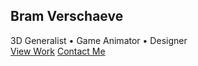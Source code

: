 <html lang="en">
<head>
    <meta charset="UTF-8">
    <meta name="viewport" content="width=device-width, initial-scale=1.0">
    <title>3D Artist & Game Animator Portfolio</title>
    <script src="https://cdn.tailwindcss.com"></script>
    <link href="https://unpkg.com/aos@2.3.1/dist/aos.css" rel="stylesheet">
    <script src="https://unpkg.com/aos@2.3.1/dist/aos.js"></script>
    <script src="https://cdn.jsdelivr.net/npm/feather-icons/dist/feather.min.js"></script>
    <script src="https://unpkg.com/feather-icons"></script>
    <script src="https://cdn.jsdelivr.net/npm/vanta@latest/dist/vanta.globe.min.js"></script>
    <style>
        .hero-section {
            height: 100vh;
            position: relative;
            overflow: hidden;
        }
        .portfolio-item {
            transition: all 0.3s ease;
        }
        .portfolio-item:hover {
            transform: translateY(-10px);
            box-shadow: 0 20px 25px -5px rgba(0, 0, 0, 0.1), 0 10px 10px -5px rgba(0, 0, 0, 0.04);
        }
        .skill-bar {
            height: 6px;
            border-radius: 3px;
        }
        .nav-link {
            position: relative;
        }
        .nav-link:after {
            content: '';
            position: absolute;
            width: 0;
            height: 2px;
            bottom: 0;
            left: 0;
            background-color: #3b82f6;
            transition: width 0.3s ease;
        }
        .nav-link:hover:after {
            width: 100%;
        }
    </style>
</head>
<body class="bg-gray-900 text-white">
    <!-- Hero Section with Vanta.js Background -->
    <section id="hero" class="hero-section flex items-center justify-center">
        <div id="vanta-bg" class="absolute inset-0"></div>
        <div class="relative z-10 text-center px-4">
            <h1 class="text-5xl md:text-7xl font-bold mb-4" data-aos="fade-down">Bram Verschaeve</h1>
            <div class="text-xl md:text-2xl mb-8" data-aos="fade-up" data-aos-delay="100">
                <span class="text-blue-400">3D Generalist</span> • 
                <span class="text-purple-400">Game Animator</span> • 
                <span class="text-green-400">Designer</span>
            </div>
            <div class="flex justify-center space-x-4" data-aos="fade-up" data-aos-delay="200">
                <a href="#work" class="px-6 py-3 bg-blue-600 hover:bg-blue-700 rounded-full font-medium transition">View Work</a>
                <a href="#contact" class="px-6 py-3 bg-transparent border-2 border-white hover:bg-white hover:text-gray-900 rounded-full font-medium transition">Contact Me</a>
            </div>
        </div>
    </section>

    <!-- Navigation -->
    <nav class="sticky top-0 bg-gray-900 bg-opacity-90 backdrop-filter backdrop-blur-lg z-50 shadow-lg">
        <div class="w-full px-6 py-4 mx-auto">
            <div class="flex justify-between items-center">
                <div class="text-2xl font-bold">BV</div>
                <div class="hidden md:flex space-x-8">
                    <a href="#work" class="nav-link">Work</a>
                    <a href="#about" class="nav-link">About</a>
                    <a href="#skills" class="nav-link">Skills</a>
                    <a href="#contact" class="nav-link">Contact</a>
                </div>
                <button class="md:hidden focus:outline-none">
                    <i data-feather="menu"></i>
                </button>
            </div>
        </div>
    </nav>

    <!-- Work Section -->
    <section id="work" class="py-20 bg-gray-800">
        <div class="w-full px-6 mx-auto">
            <h2 class="text-4xl font-bold mb-16 text-center" data-aos="fade-up">Featured Projects</h2>
            
            <div class="grid grid-cols-1 md:grid-cols-2 lg:grid-cols-3 gap-8">
                <!-- Project 1 -->
                <div class="portfolio-item bg-gray-700 rounded-xl overflow-hidden" data-aos="fade-up">
                    <div class="h-64 bg-gradient-to-r from-blue-500 to-purple-600 flex items-center justify-center">
                        <i data-feather="box" class="w-20 h-20"></i>
                    </div>
                    <div class="p-6">
                        <h3 class="text-2xl font-bold mb-2">Character Design</h3>
                        <p class="text-gray-300 mb-4">High-poly 3D character with detailed textures and rigging for game animation.</p>
                        <div class="flex space-x-2">
                            <span class="px-3 py-1 bg-gray-600 rounded-full text-sm">Blender</span>
                            <span class="px-3 py-1 bg-gray-600 rounded-full text-sm">ZBrush</span>
                            <span class="px-3 py-1 bg-gray-600 rounded-full text-sm">Substance</span>
                        </div>
                    </div>
                </div>
                
                <!-- Project 2 -->
                <div class="portfolio-item bg-gray-700 rounded-xl overflow-hidden" data-aos="fade-up" data-aos-delay="100">
                    <div class="h-64 bg-gradient-to-r from-purple-500 to-pink-600 flex items-center justify-center">
                        <i data-feather="film" class="w-20 h-20"></i>
                    </div>
                    <div class="p-6">
                        <h3 class="text-2xl font-bold mb-2">Game Animation</h3>
                        <p class="text-gray-300 mb-4">Fluid combat animations for an action RPG game with motion capture integration.</p>
                        <div class="flex space-x-2">
                            <span class="px-3 py-1 bg-gray-600 rounded-full text-sm">Maya</span>
                            <span class="px-3 py-1 bg-gray-600 rounded-full text-sm">MotionBuilder</span>
                            <span class="px-3 py-1 bg-gray-600 rounded-full text-sm">Unity</span>
                        </div>
                    </div>
                </div>
                
                <!-- Project 3 -->
                <div class="portfolio-item bg-gray-700 rounded-xl overflow-hidden" data-aos="fade-up" data-aos-delay="200">
                    <div class="h-64 bg-gradient-to-r from-green-500 to-teal-600 flex items-center justify-center">
                        <i data-feather="layout" class="w-20 h-20"></i>
                    </div>
                    <div class="p-6">
                        <h3 class="text-2xl font-bold mb-2">Environment Art</h3>
                        <p class="text-gray-300 mb-4">Modular sci-fi environment with dynamic lighting and particle effects.</p>
                        <div class="flex space-x-2">
                            <span class="px-3 py-1 bg-gray-600 rounded-full text-sm">Unreal Engine</span>
                            <span class="px-3 py-1 bg-gray-600 rounded-full text-sm">Substance</span>
                            <span class="px-3 py-1 bg-gray-600 rounded-full text-sm">Quixel</span>
                        </div>
                    </div>
                </div>
            </div>
            
            <div class="text-center mt-12" data-aos="fade-up">
                <a href="#" class="inline-flex items-center px-6 py-3 border-2 border-white rounded-full font-medium hover:bg-white hover:text-gray-900 transition">
                    View All Projects
                    <i data-feather="arrow-right" class="ml-2"></i>
                </a>
            </div>
        </div>
    </section>

    <!-- About Section -->
    <section id="about" class="py-20 bg-gray-900">
        <div class="w-full px-6 mx-auto">
            <div class="flex flex-col lg:flex-row items-center">
                <div class="lg:w-1/2 mb-12 lg:mb-0" data-aos="fade-right">
                    <div class="relative">
                        <div class="w-64 h-64 bg-blue-500 rounded-full mx-auto lg:mx-0"></div>
                        <div class="absolute -bottom-4 -right-4 bg-purple-500 w-32 h-32 rounded-full"></div>
                    </div>
                </div>
                <div class="lg:w-1/2 lg:pl-12" data-aos="fade-left">
                    <h2 class="text-4xl font-bold mb-6">About Me</h2>
                    <p class="text-gray-300 mb-6">
                        I'm a passionate 3D artist and game animator with over 5 years of experience creating immersive digital experiences. 
                        My journey began with traditional art and evolved into mastering 3D modeling, animation, and game design.
                    </p>
                    <p class="text-gray-300 mb-8">
                        I specialize in bringing characters and worlds to life through meticulous attention to detail and 
                        a deep understanding of movement and storytelling in interactive media.
                    </p>
                    <div class="flex space-x-4">
                        <a href="#" class="w-10 h-10 bg-gray-700 hover:bg-blue-600 rounded-full flex items-center justify-center transition">
                            <i data-feather="linkedin"></i>
                        </a>
                        <a href="#" class="w-10 h-10 bg-gray-700 hover:bg-purple-600 rounded-full flex items-center justify-center transition">
                            <i data-feather="instagram"></i>
                        </a>
                        <a href="#" class="w-10 h-10 bg-gray-700 hover:bg-gray-600 rounded-full flex items-center justify-center transition">
                            <i data-feather="github"></i>
                        </a>
                        <a href="#" class="w-10 h-10 bg-gray-700 hover:bg-blue-400 rounded-full flex items-center justify-center transition">
                            <i data-feather="twitter"></i>
                        </a>
                    </div>
                </div>
            </div>
        </div>
    </section>

    <!-- Skills Section -->
    <section id="skills" class="py-20 bg-gray-800">
        <div class="w-full px-6 mx-auto">
            <h2 class="text-4xl font-bold mb-16 text-center" data-aos="fade-up">My Skills</h2>
            
            <div class="grid grid-cols-1 md:grid-cols-2 gap-12">
                <div data-aos="fade-right">
                    <h3 class="text-2xl font-bold mb-6">3D Art</h3>
                    <div class="space-y-6">
                        <div>
                            <div class="flex justify-between mb-1">
                                <span>Modeling</span>
                                <span>95%</span>
                            </div>
                            <div class="w-full bg-gray-700 rounded-full h-2">
                                <div class="skill-bar bg-blue-500 h-2 rounded-full" style="width: 95%"></div>
                            </div>
                        </div>
                        <div>
                            <div class="flex justify-between mb-1">
                                <span>Texturing</span>
                                <span>90%</span>
                            </div>
                            <div class="w-full bg-gray-700 rounded-full h-2">
                                <div class="skill-bar bg-purple-500 h-2 rounded-full" style="width: 90%"></div>
                            </div>
                        </div>
                        <div>
                            <div class="flex justify-between mb-1">
                                <span>Lighting</span>
                                <span>85%</span>
                            </div>
                            <div class="w-full bg-gray-700 rounded-full h-2">
                                <div class="skill-bar bg-green-500 h-2 rounded-full" style="width: 85%"></div>
                            </div>
                        </div>
                    </div>
                </div>
                
                <div data-aos="fade-left">
                    <h3 class="text-2xl font-bold mb-6">Animation & Design</h3>
                    <div class="space-y-6">
                        <div>
                            <div class="flex justify-between mb-1">
                                <span>Character Animation</span>
                                <span>92%</span>
                            </div>
                            <div class="w-full bg-gray-700 rounded-full h-2">
                                <div class="skill-bar bg-yellow-500 h-2 rounded-full" style="width: 92%"></div>
                            </div>
                        </div>
                        <div>
                            <div class="flex justify-between mb-1">
                                <span>Game Design</span>
                                <span>88%</span>
                            </div>
                            <div class="w-full bg-gray-700 rounded-full h-2">
                                <div class="skill-bar bg-red-500 h-2 rounded-full" style="width: 88%"></div>
                            </div>
                        </div>
                        <div>
                            <div class="flex justify-between mb-1">
                                <span>UI/UX Design</span>
                                <span>80%</span>
                            </div>
                            <div class="w-full bg-gray-700 rounded-full h-2">
                                <div class="skill-bar bg-pink-500 h-2 rounded-full" style="width: 80%"></div>
                            </div>
                        </div>
                    </div>
                </div>
            </div>
            
            <div class="mt-16 grid grid-cols-2 md:grid-cols-4 lg:grid-cols-6 gap-4" data-aos="fade-up">
                <div class="bg-gray-700 p-4 rounded-lg flex flex-col items-center">
                    <i data-feather="box" class="w-8 h-8 mb-2 text-blue-400"></i>
                    <span>Blender</span>
                </div>
                <div class="bg-gray-700 p-4 rounded-lg flex flex-col items-center">
                    <i data-feather="box" class="w-8 h-8 mb-2 text-purple-400"></i>
                    <span>Maya</span>
                </div>
                <div class="bg-gray-700 p-4 rounded-lg flex flex-col items-center">
                    <i data-feather="box" class="w-8 h-8 mb-2 text-green-400"></i>
                    <span>ZBrush</span>
                </div>
                <div class="bg-gray-700 p-4 rounded-lg flex flex-col items-center">
                    <i data-feather="box" class="w-8 h-8 mb-2 text-yellow-400"></i>
                    <span>Substance</span>
                </div>
                <div class="bg-gray-700 p-4 rounded-lg flex flex-col items-center">
                    <i data-feather="box" class="w-8 h-8 mb-2 text-red-400"></i>
                    <span>Unreal</span>
                </div>
                <div class="bg-gray-700 p-4 rounded-lg flex flex-col items-center">
                    <i data-feather="box" class="w-8 h-8 mb-2 text-blue-400"></i>
                    <span>Unity</span>
                </div>
            </div>
        </div>
    </section>

    <!-- Contact Section -->
    <section id="contact" class="py-20 bg-gray-900">
        <div class="w-full px-6 mx-auto">
            <h2 class="text-4xl font-bold mb-16 text-center" data-aos="fade-up">Get In Touch</h2>
            
            <div class="flex flex-col lg:flex-row">
                <div class="lg:w-1/2 mb-12 lg:mb-0" data-aos="fade-right">
                    <h3 class="text-2xl font-bold mb-6">Contact Information</h3>
                    <div class="space-y-6">
                        <div class="flex items-start">
                            <i data-feather="mail" class="w-6 h-6 mr-4 text-blue-400"></i>
                            <div>
                                <h4 class="font-medium">Email</h4>
                                <p class="text-gray-400">https://www.bramverschaeve.com/</p>
                            </div>
                        </div>
                        <div class="flex items-start">
                            <i data-feather="phone" class="w-6 h-6 mr-4 text-purple-400"></i>
                            <div>
                                <h4 class="font-medium">Phone</h4>
                                <p class="text-gray-400">+1 (555) 123-4567</p>
                            </div>
                        </div>
                        <div class="flex items-start">
                            <i data-feather="map-pin" class="w-6 h-6 mr-4 text-green-400"></i>
                            <div>
                                <h4 class="font-medium">Location</h4>
                                <p class="text-gray-400">Los Angeles, California</p>
                            </div>
                        </div>
                    </div>
                    
                    <div class="mt-12">
                        <h3 class="text-2xl font-bold mb-6">Follow Me</h3>
                        <div class="flex space-x-4">
                            <a href="#" class="w-12 h-12 bg-gray-800 hover:bg-blue-600 rounded-full flex items-center justify-center transition">
                                <i data-feather="linkedin"></i>
                            </a>
                            <a href="#" class="w-12 h-12 bg-gray-800 hover:bg-purple-600 rounded-full flex items-center justify-center transition">
                                <i data-feather
